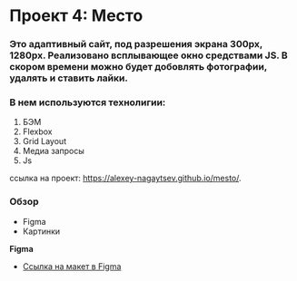 # Проект 4: Место

### Это  адаптивный сайт, под разрешения экрана 300px, 1280px. Реализовано всплывающее окно средствами JS. В скором времени можно будет добовлять фотографии, удалять и ставить лайки. 

### В нем используются технолигии: 
1. БЭМ
2. Flexbox
3. Grid Layout
4. Медиа запросы
5. Js

ссылка на проект: https://alexey-nagaytsev.github.io/mesto/.

### Обзор

* Figma
* Картинки

**Figma**

* [Ссылка на макет в Figma](https://www.figma.com/file/StZjf8HnoeLdiXS7dYrLAh/JavaScript.-Sprint-4)